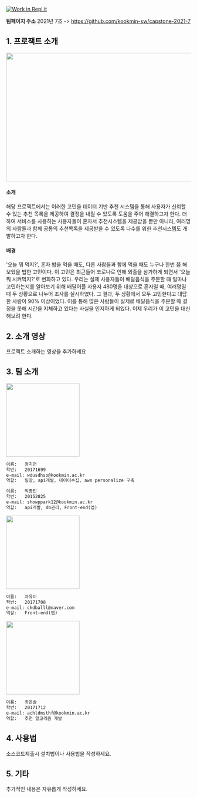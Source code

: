 [![Work in Repl.it](https://classroom.github.com/assets/work-in-replit-14baed9a392b3a25080506f3b7b6d57f295ec2978f6f33ec97e36a161684cbe9.svg)](https://classroom.github.com/online_ide?assignment_repo_id=350772&assignment_repo_type=GroupAssignmentRepo)


**팀페이지 주소** 2021년 7조 -> https://github.com/kookmin-sw/capstone-2021-7

## 1. 프로잭트 소개
<img src = "https://user-images.githubusercontent.com/28581506/113533270-7a424400-9608-11eb-8d37-2df600ed9afd.png" height="350px" width="700px">

#### 소개
해당 프로젝트에서는 이러한 고민을 데이터 기반 추천 시스템을 통해 사용자가 신뢰할 수 있는 추천 목록을 제공하여 결정을 내릴 수 있도록 도움을 주어 해결하고자 한다. 더하여 서비스를 사용하는 사용자들이 혼자서 추천시스템을 제공받을 뿐만 아니라, 여러명의 사람들과 함께 공통의 추천목록을 제공받을 수 있도록 다수를 위한 추천시스템도 개발하고자 한다.

#### 배경
'오늘 뭐 먹지?', 혼자 밥을 먹을 때도, 다른 사람들과 함께 먹을 때도 누구나 한번 쯤 해보았을 법한 고민이다. 이 고민은 최근들어 코로나로 인해 외출을 삼가하게 되면서 '오늘 뭐 시켜먹지?'로 변화하고 있다. 우리는 실제 사용자들이 배달음식을 주문할 때 얼마나 고민하는지를 알아보기 위해 배달어플 사용자 480명을 대상으로 혼자일 때, 여러명일 때 두 상황으로 나누어 조사를 실시하였다. 그 결과, 두 상황에서 모두 고민한다고 대답한 사람이 90% 이상이었다. 이를 통해 많은 사람들이 실제로 배달음식을 주문할 때 결정을 못해 시간을 지체하고 있다는 사실을 인지하게 되었다. 이제 우리가 이 고민을 대신 해보려 한다. 


## 2. 소개 영상

프로젝트 소개하는 영상을 추가하세요


## 3. 팀 소개

<img src = "https://user-images.githubusercontent.com/28581506/113862339-39eaed80-97e3-11eb-89f1-839322a16e6c.jpg" width="200px">

```markdown
이름:   정지연
학번:   20171699
e-mail: wdusdhso@kookmin.ac.kr
역할:   팀장, api개발, 데이터수집, aws personalize 구축
```



```markdown
이름:   박종민
학번:   20152825
e-mail: showppark12@kookmin.ac.kr
역할:   api개발, db관리, Front-end(앱)
```



<img src = "https://user-images.githubusercontent.com/28581506/113861258-f643b400-97e1-11eb-88e7-973ff3de4096.jpg" width="200px">

```markdown
이름:   차유미
학번:   20171708
e-mail: ckdballl@naver.com
역할:   Front-end(앱)
```



<img src = "https://user-images.githubusercontent.com/28581506/113862424-55ee8f00-97e3-11eb-9aa0-656f1907b761.jpg" width="200px">

```markdown
이름:   최은솔
학번:   20171712
e-mail: achldmsthf@kookmin.ac.kr
역할:   추천 알고리즘 개발
```


## 4. 사용법

소스코드제출시 설치법이나 사용법을 작성하세요.


## 5. 기타

추가적인 내용은 자유롭게 작성하세요.
